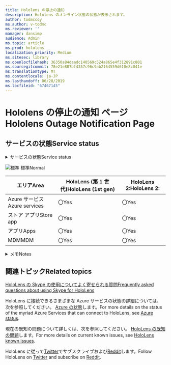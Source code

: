```yaml
---
title: Hololens の停止の通知
description: Hololens のオンライン状態の状態が表示されます。
author: todmccoy
ms.author: v-todmc
ms.reviewer: ''
manager: dansimp
audience: Admin
ms.topic: article
ms.prod: hololens
localization_priority: Medium
ms.sitesec: library
ms.openlocfilehash: 36350a84daadc140569c524a865e4f312891c801
ms.sourcegitcommit: 78e21e887bf4357c96c9ab2164559d610e8c041e
ms.translationtype: MT
ms.contentlocale: ja-JP
ms.lasthandoff: 06/28/2019
ms.locfileid: "67467145"
---
```

# <a name="hololens-outage-notification-page"></a><span data-ttu-id="d4569-103">Hololens の停止の通知 ページ</span><span class="sxs-lookup"><span data-stu-id="d4569-103">Hololens Outage Notification Page</span></span>

## <a name="service-status"></a><span data-ttu-id="d4569-104">サービスの状態</span><span class="sxs-lookup"><span data-stu-id="d4569-104">Service status</span></span>

<details>
<summary><span data-ttu-id="d4569-105">サービスの状態</span><span class="sxs-lookup"><span data-stu-id="d4569-105">Service status</span></span></summary>

![〇](images/checkmark.png) <span data-ttu-id="d4569-107">サービスが正常に動作します。</span><span class="sxs-lookup"><span data-stu-id="d4569-107">Services are operating normally</span></span>

</details>

![標準](images/checkmark.png) <span data-ttu-id="d4569-109">標準</span><span class="sxs-lookup"><span data-stu-id="d4569-109">Normal</span></span>

<span data-ttu-id="d4569-110">エリア</span><span class="sxs-lookup"><span data-stu-id="d4569-110">Area</span></span>|<span data-ttu-id="d4569-111">HoloLens (第 1 世代)</span><span class="sxs-lookup"><span data-stu-id="d4569-111">HoloLens (1st gen)</span></span>|<span data-ttu-id="d4569-112">HoloLens 2:</span><span class="sxs-lookup"><span data-stu-id="d4569-112">HoloLens 2:</span></span>
---|---|---
<span data-ttu-id="d4569-113">Azure サービス</span><span class="sxs-lookup"><span data-stu-id="d4569-113">Azure services</span></span>|<span data-ttu-id="d4569-114">〇</span><span class="sxs-lookup"><span data-stu-id="d4569-114">Yes</span></span>|<span data-ttu-id="d4569-115">〇</span><span class="sxs-lookup"><span data-stu-id="d4569-115">Yes</span></span>
<span data-ttu-id="d4569-116">ストア アプリ</span><span class="sxs-lookup"><span data-stu-id="d4569-116">Store app</span></span>|<span data-ttu-id="d4569-117">〇</span><span class="sxs-lookup"><span data-stu-id="d4569-117">Yes</span></span>|<span data-ttu-id="d4569-118">〇</span><span class="sxs-lookup"><span data-stu-id="d4569-118">Yes</span></span>
<span data-ttu-id="d4569-119">アプリ</span><span class="sxs-lookup"><span data-stu-id="d4569-119">Apps</span></span>|<span data-ttu-id="d4569-120">〇</span><span class="sxs-lookup"><span data-stu-id="d4569-120">Yes</span></span>|<span data-ttu-id="d4569-121">〇</span><span class="sxs-lookup"><span data-stu-id="d4569-121">Yes</span></span>
<span data-ttu-id="d4569-122">MDM</span><span class="sxs-lookup"><span data-stu-id="d4569-122">MDM</span></span>|<span data-ttu-id="d4569-123">〇</span><span class="sxs-lookup"><span data-stu-id="d4569-123">Yes</span></span>|<span data-ttu-id="d4569-124">〇</span><span class="sxs-lookup"><span data-stu-id="d4569-124">Yes</span></span>

<details>
<summary><span data-ttu-id="d4569-125">メモ</span><span class="sxs-lookup"><span data-stu-id="d4569-125">Notes</span></span></summary>

<span data-ttu-id="d4569-126">(ノートここに移動して)</span><span class="sxs-lookup"><span data-stu-id="d4569-126">(Notes go here)</span></span>

</details>

## <a name="related-topics"></a><span data-ttu-id="d4569-127">関連トピック</span><span class="sxs-lookup"><span data-stu-id="d4569-127">Related topics</span></span>

[<span data-ttu-id="d4569-128">HoloLens の Skype の使用についてよく寄せられる質問</span><span class="sxs-lookup"><span data-stu-id="d4569-128">Frequently asked questions about using Skype for HoloLens</span></span>](https://support.skype.com/en/faq/FA34641/frequently-asked-questions-about-using-skype-for-hololens)

<span data-ttu-id="d4569-129">HoloLens に接続できるさまざまな Azure サービスの状態の詳細については、次を参照してください。 [Azure の状態](https://azure.microsoft.com/en-us/status/)します。</span><span class="sxs-lookup"><span data-stu-id="d4569-129">For more details on the status of the myriad Azure Services that can connect to HoloLens, see [Azure status](https://azure.microsoft.com/en-us/status/).</span></span>

<span data-ttu-id="d4569-130">現在の既知の問題について詳しくは、次を参照してください。 [HoloLens の既知の問題](https://docs.microsoft.com/en-us/windows/mixed-reality/hololens-known-issues)します。</span><span class="sxs-lookup"><span data-stu-id="d4569-130">For more details on current known issues, see [HoloLens known issues](https://docs.microsoft.com/en-us/windows/mixed-reality/hololens-known-issues).</span></span>

<span data-ttu-id="d4569-131">HoloLens に従って[Twitter](https://twitter.com/HoloLens)でサブスクライブおよび[Reddit](https://www.reddit.com/r/HoloLens/)します。</span><span class="sxs-lookup"><span data-stu-id="d4569-131">Follow HoloLens on [Twitter](https://twitter.com/HoloLens) and subscribe on [Reddit](https://www.reddit.com/r/HoloLens/).</span></span>
